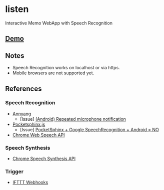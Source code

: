 # listen
Interactive Memo WebApp with Speech Recognition

## [Demo](https://dplusic.github.io/listen/app)

## Notes
* Speech Recognition works on localhost or via https.
* Mobile browsers are not supported yet.

## References

### Speech Recognition
* [Annyang](https://www.talater.com/annyang/)
  * [Issue] [(Android) Repeated microphone notification](https://github.com/TalAter/annyang/issues/194)
* [Pocketsphinx.js](https://syl22-00.github.io/pocketsphinx.js/)
  * [Issue] [PocketSphinx + Google SpeechRecognition + Android = NO](https://github.com/syl22-00/pocketsphinx.js/issues/51)
* [Chrome Web Speech API](https://developers.google.com/web/updates/2013/01/Voice-Driven-Web-Apps-Introduction-to-the-Web-Speech-API)

### Speech Synthesis
* [Chrome Speech Synthesis API](https://developers.google.com/web/updates/2014/01/Web-apps-that-talk-Introduction-to-the-Speech-Synthesis-API)

### Trigger
* [IFTTT Webhooks](https://ifttt.com/maker_webhooks)
